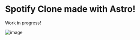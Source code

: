 # Spotify Clone made with Astro!

Work in progress!

![image](https://github.com/AlexSh1mada/spotify-clone/assets/40413250/9ffcad9c-57bb-4d18-b94a-85943655c2b9)

